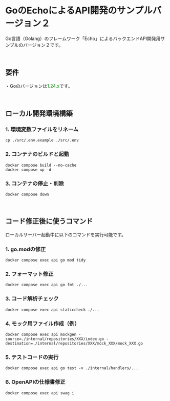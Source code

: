 # GoのEchoによるAPI開発のサンプルバージョン２
Go言語（Golang）のフレームワーク「Echo」によるバックエンドAPI開発用サンプルのバージョン２です。  
  
<br />
  
## 要件
・Goのバージョンは<span style="color:green">1.24.x</span>です。  
  
<br />
  
## ローカル開発環境構築
### 1. 環境変数ファイルをリネーム
```
cp ./src/.env.example ./src/.env
```  
  
### 2. コンテナのビルドと起動
```
docker compose build --no-cache
docker compose up -d
```  
  
### 3. コンテナの停止・削除
```
docker compose down
```  
  
<br />
  
## コード修正後に使うコマンド
ローカルサーバー起動中に以下のコマンドを実行可能です。  
  
### 1. go.modの修正
```
docker compose exec api go mod tidy
```  
  
### 2. フォーマット修正
```
docker compose exec api go fmt ./...
```  
  
### 3. コード解析チェック
```
docker compose exec api staticcheck ./...
```  
  
### 4. モック用ファイル作成（例）
```
docker compose exec api mockgen -source=./internal/repositories/XXX/index.go -destination=./internal/repositories/XXX/mock_XXX/mock_XXX.go
```  
  
### 5. テストコードの実行
```
docker compose exec api go test -v ./internal/handlers/...
```  
  
### 6. OpenAPIの仕様書修正
```
docker compose exec api swag i
```  
  